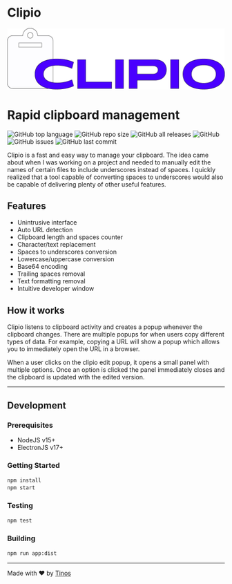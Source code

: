 
# Clipio

![Clipio banner](https://raw.githubusercontent.com/pTinosq/clipio/main/content/clipio-banner.png)

# Rapid clipboard management

![GitHub top language](https://img.shields.io/github/languages/top/ptinosq/clipio)
![GitHub repo size](https://img.shields.io/github/repo-size/ptinosq/clipio)
![GitHub all releases](https://img.shields.io/github/downloads/ptinosq/clipio/total)
![GitHub](https://img.shields.io/github/license/ptinosq/clipio)
![GitHub issues](https://img.shields.io/github/issues/ptinosq/clipio)
![GitHub last commit](https://img.shields.io/github/last-commit/ptinosq/clipio)

Clipio is a fast and easy way to manage your clipboard. The idea came about when I was working on a project and needed to manually edit the names of certain files to include underscores instead of spaces. I quickly realized that a tool capable of converting spaces to underscores would also be capable of delivering plenty of other useful features.

## Features

- Unintrusive interface
- Auto URL detection
- Clipboard length and spaces counter
- Character/text replacement
- Spaces to underscores conversion
- Lowercase/uppercase conversion
- Base64 encoding
- Trailing spaces removal
- Text formatting removal
- Intuitive developer window

## How it works

Clipio listens to clipboard activity and creates a popup whenever the clipboard changes. There are multiple popups for when users copy different types of data. For example, copying a URL will show a popup which allows you to immediately open the URL in a browser.

When a user clicks on the clipio edit popup, it opens a small panel with multiple options. Once an option is clicked the panel immediately closes and the clipboard is updated with the edited version.

---

## Development

### **Prerequisites**

- NodeJS v15+
- ElectronJS v17+

### **Getting Started**

```bash
npm install
npm start
```

### **Testing**

```bash
npm test
```


### **Building**

```bash
npm run app:dist
```

---

Made with ❤️ by [Tinos](https://github.com/pTinosq)
